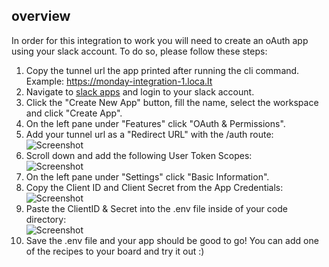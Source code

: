## overview
In order for this integration to work you will need to create an oAuth app using your slack account.
To do so, please follow these steps:

1. Copy the tunnel url the app printed after running the cli command. Example: https://monday-integration-1.loca.lt
2. Navigate to [slack apps](https://api.slack.com/apps/ 'slack apps') and login to your slack account.
3. Click the "Create New App" button, fill the name, select the workspace and click "Create App".
4. On the left pane under "Features" click "OAuth & Permissions".
5. Add your tunnel url as a "Redirect URL" with the /auth route: <br/>![Screenshot](https://dapulse-res.cloudinary.com/image/upload/v1610370577/monday-apps-templates/slack-node/Screen_Shot_2021-01-11_at_15.09.25.png) 
6. Scroll down and add the following User Token Scopes: <br/>![Screenshot](https://dapulse-res.cloudinary.com/image/upload/v1610369859/monday-apps-templates/slack-node/Screen_Shot_2021-01-11_at_14.57.09.png)
7. On the left pane under "Settings" click "Basic Information".
8. Copy the Client ID and Client Secret from the App Credentials: <br/>![Screenshot](https://dapulse-res.cloudinary.com/image/upload/v1610369924/monday-apps-templates/slack-node/Screen_Shot_2021-01-11_at_14.58.31.png)
9.  Paste the ClientID & Secret into the .env file inside of your code directory: <br/>![Screenshot](https://dapulse-res.cloudinary.com/image/upload/v1610370048/monday-apps-templates/slack-node/Screen_Shot_2021-01-11_at_15.00.36.png)
10. Save the .env file and your app should be good to go! You can add one of the recipes to your board and try it out :)